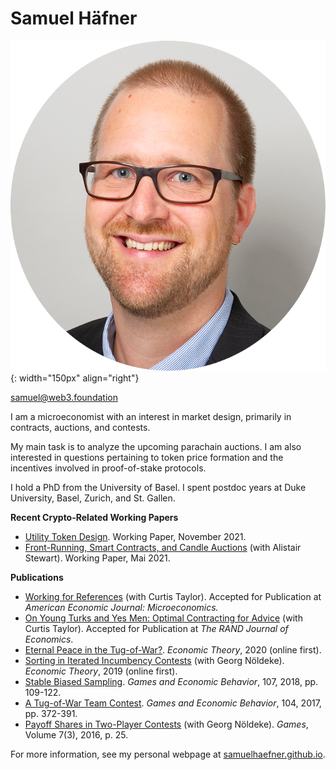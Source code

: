 # Samuel Häfner

![](samuel2.png){: width="150px" align="right"}

samuel@web3.foundation

I am a microeconomist with an interest in market design, primarily in contracts, auctions, and contests. 

My main task is to analyze the upcoming parachain auctions. I am also interested in questions pertaining to token price formation and the incentives involved in proof-of-stake protocols. 

I hold a PhD from the University of Basel. I spent postdoc years at Duke University, Basel, Zurich, and St. Gallen.

**Recent Crypto-Related Working Papers**

* [Utility Token Design](https://papers.ssrn.com/abstract=3954773). Working Paper, November 2021.
* [Front-Running, Smart Contracts, and Candle Auctions](https://ssrn.com/abstract=3846363) (with Alistair Stewart). Working Paper, Mai 2021.

**Publications** 

* [Working for References](https://ssrn.com/abstract=3746426) (with Curtis Taylor). Accepted for Publication at *American Economic Journal: Microeconomics.*
* [On Young Turks and Yes Men: Optimal Contracting for Advice](https://dx.doi.org/10.2139/ssrn.3229927) (with Curtis Taylor). Accepted for Publication at *The RAND Journal of Economics*.
* [Eternal Peace in the Tug-of-War?](https://doi.org/10.1007/s00199-020-01287-9). *Economic Theory*, 2020 (online first).
* [Sorting in Iterated Incumbency Contests](https://doi.org/10.1007/s00199-019-01205-8) (with Georg Nöldeke). *Economic Theory*, 2019 (online first).
* [Stable Biased Sampling](https://doi.org/10.1016/j.geb.2017.11.006). *Games and Economic Behavior*, 107, 2018, pp. 109-122.
* [A Tug-of-War Team Contest](https://doi.org/10.1016/j.geb.2017.04.013). *Games and Economic Behavior*, 104, 2017, pp. 372-391.
* [Payoff Shares in Two-Player Contests](http://www.mdpi.com/2073-4336/7/3/25/pdf) (with Georg Nöldeke). *Games*, Volume 7(3), 2016, p. 25.

For more information, see my personal webpage at [samuelhaefner.github.io](https://samuelhaefner.github.io).
